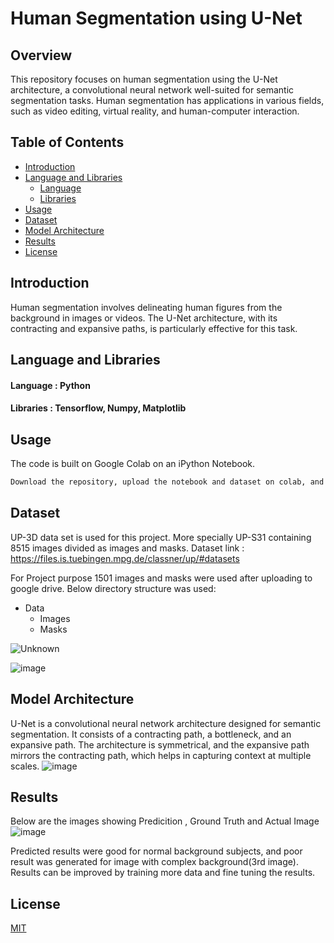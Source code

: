
# Human Segmentation using U-Net

## Overview
This repository focuses on human segmentation using the U-Net architecture, a convolutional neural network well-suited for semantic segmentation tasks. Human segmentation has applications in various fields, such as video editing, virtual reality, and human-computer interaction.

## Table of Contents  
- [Introduction](#Introduction)
- [Language and Libraries](#language-and-libraries )
    - [Language](#language)
    - [Libraries](#libraries)
- [Usage](#usage)
- [Dataset](#dataset)
- [Model Architecture](#model-architecture)
- [Results](#results)
- [License](#license)




## Introduction
Human segmentation involves delineating human figures from the background in images or videos. The U-Net architecture, with its contracting and expansive paths, is particularly effective for this task.

## Language and Libraries
#### Language : Python
#### Libraries : Tensorflow, Numpy, Matplotlib

## Usage
The code is built on Google Colab on an iPython Notebook.
```bash
Download the repository, upload the notebook and dataset on colab, and execute!
```

## Dataset
UP-3D data set is used for this project. More specially UP-S31 containing 8515 images divided as images and masks.
Dataset link : https://files.is.tuebingen.mpg.de/classner/up/#datasets

For Project purpose 1501 images and masks were used after uploading to google drive. Below directory structure was used:

- Data 
    - Images
    - Masks

 ![Unknown](https://github.com/sri-d1/Human-Segmentation/assets/68694495/46c40a46-565a-4619-8333-796cd2949426)

![image](https://github.com/sri-d1/Human-Segmentation/assets/68694495/8f8009db-2295-47a4-97a7-6e88dd6142b8)


 


## Model Architecture
U-Net is a convolutional neural network architecture designed for semantic segmentation. It consists of a contracting path, a bottleneck, and an expansive path. The architecture is symmetrical, and the expansive path mirrors the contracting path, which helps in capturing context at multiple scales.
![image](https://github.com/sri-d1/Human-Segmentation/assets/68694495/981b12d4-71a4-4625-bbbc-3cffb22ed530)

## Results
Below are the images showing Predicition , Ground Truth and Actual Image 
![image](https://github.com/sri-d1/Human-Segmentation/assets/68694495/964e33a2-64f6-45ed-a6dd-168108a6e66a)

Predicted results were good for normal background subjects, and poor result was generated for image with complex background(3rd image). Results can be improved by training more data and fine tuning the results.


## License
[MIT](https://choosealicense.com/licenses/mit/)








